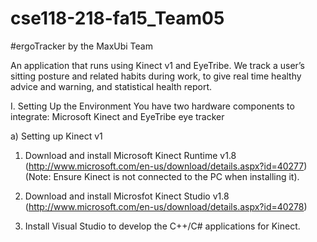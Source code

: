 # cse118-218-fa15_Team05
#ergoTracker
by the MaxUbi Team

An application that runs using Kinect v1 and EyeTribe. We track a user’s sitting posture and related habits during work, to give real time healthy advice and warning, and statistical health report.

I. Setting Up the Environment You have two hardware components to integrate: Microsoft Kinect and EyeTribe eye tracker

a) Setting up Kinect v1

1. Download and install Microsoft Kinect Runtime v1.8 (http://www.microsoft.com/en-us/download/details.aspx?id=40277) (Note: Ensure Kinect is not connected to the PC when installing it).

2. Download and install Microsfot Kinect Studio v1.8 (http://www.microsoft.com/en-us/download/details.aspx?id=40278)

3. Install Visual Studio to develop the C++/C# applications for Kinect.

